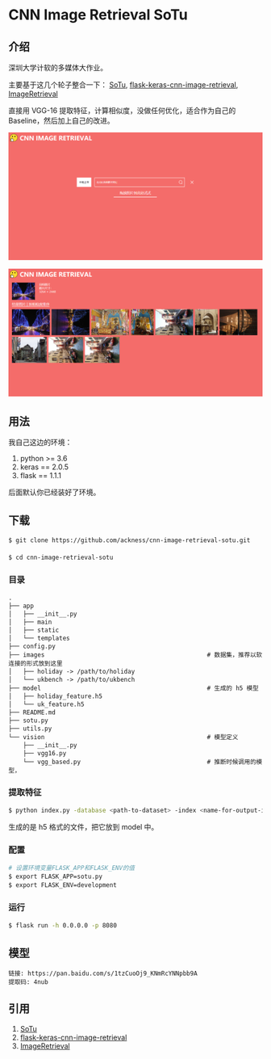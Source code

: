 # CNN Image Retrieval SoTu

## 介绍

深圳大学计软的多媒体大作业。

主要基于这几个轮子整合一下：
[SoTu](https://github.com/willard-yuan/SoTu), [flask-keras-cnn-image-retrieval](https://github.com/willard-yuan/flask-keras-cnn-image-retrieval), [ImageRetrieval](https://github.com/wadasworths/ImageRetrieval)

直接用 VGG-16 提取特征，计算相似度，没做任何优化，适合作为自己的 Baseline，然后加上自己的改进。

![](_image/2019-12-30-17-36-30.png)

![](_image/2019-12-30-19-41-55.png)

## 用法

我自己这边的环境：

1. python >= 3.6
2. keras == 2.0.5
3. flask == 1.1.1

后面默认你已经装好了环境。

## 下载

```sh
$ git clone https://github.com/ackness/cnn-image-retrieval-sotu.git

$ cd cnn-image-retrieval-sotu
```

### 目录

```
.
├── app
│   ├── __init__.py
│   ├── main
│   ├── static
│   └── templates
├── config.py
├── images                                             # 数据集，推荐以软连接的形式放到这里
│   ├── holiday -> /path/to/holiday
│   └── ukbench -> /path/to/ukbench
├── model                                              # 生成的 h5 模型
│   ├── holiday_feature.h5
│   └── uk_feature.h5
├── README.md
├── sotu.py
├── utils.py
└── vision                                             # 模型定义
    ├── __init__.py
    ├── vgg16.py
    └── vgg_based.py                                   # 推断时候调用的模型，
```

### 提取特征

```sh
$ python index.py -database <path-to-dataset> -index <name-for-output-index>
```
生成的是 h5 格式的文件，把它放到 model 中。

### 配置

```sh
# 设置环境变量FLASK_APP和FLASK_ENV的值
$ export FLASK_APP=sotu.py
$ export FLASK_ENV=development
```

### 运行

```sh
$ flask run -h 0.0.0.0 -p 8080
```


## 模型

```
链接: https://pan.baidu.com/s/1tzCuoOj9_KNmRcYNNpbb9A 
提取码: 4nub
```

## 引用

1. [SoTu](https://github.com/willard-yuan/SoTu)
2. [flask-keras-cnn-image-retrieval](https://github.com/willard-yuan/flask-keras-cnn-image-retrieval)
3. [ImageRetrieval](https://github.com/wadasworths/ImageRetrieval)
